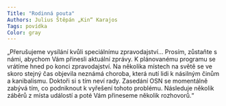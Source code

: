```yaml
---
Title: "Rodinná pouta"
Authors: Julius Štěpán „Kin“ Karajos
Tags: povídka
Color: gray
---
```

„Přerušujeme vysílání kvůli speciálnímu zpravodajství...
Prosím, zůstaňte s námi, abychom Vám přinesli aktuální zprávy.
K plánovanému programu se vrátíme hned po konci zpravodajství.
Na několika místech na světě se ve skoro stejný čas objevila neznámá choroba, která nutí lidi
k násilným činům a kanibalismu. Doktoři si s tím neví rady. Zasedání OSN se momentálně zabývá
tím, co podniknout k vyřešení tohoto problému. Následuje několik záběrů z místa událostí
a poté Vám přineseme několik rozhovorů.“
